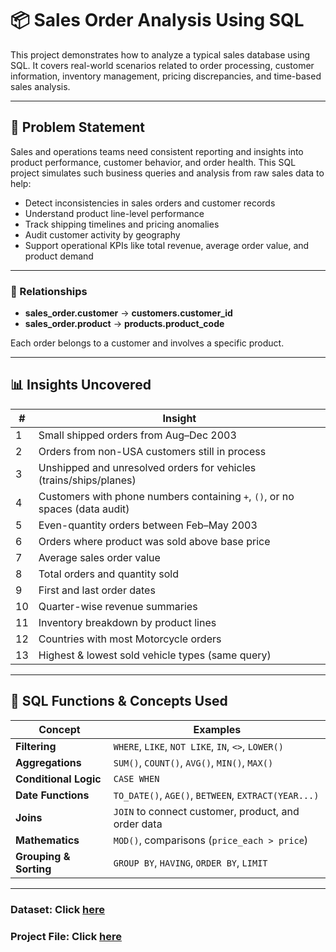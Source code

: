 # 📦 Sales Order Analysis Using SQL

This project demonstrates how to analyze a typical sales database using SQL. It covers real-world scenarios related to order processing, customer information, inventory management, pricing discrepancies, and time-based sales analysis.

---

## 📌 Problem Statement

Sales and operations teams need consistent reporting and insights into product performance, customer behavior, and order health. This SQL project simulates such business queries and analysis from raw sales data to help:

- Detect inconsistencies in sales orders and customer records
- Understand product line-level performance
- Track shipping timelines and pricing anomalies
- Audit customer activity by geography
- Support operational KPIs like total revenue, average order value, and product demand

---


### 🔗 Relationships

- **sales_order.customer** → **customers.customer_id**
- **sales_order.product** → **products.product_code**

Each order belongs to a customer and involves a specific product.

---

## 📊 Insights Uncovered

| # | Insight |
|---|---------|
| 1 | Small shipped orders from Aug–Dec 2003 |
| 2 | Orders from non-USA customers still in process |
| 3 | Unshipped and unresolved orders for vehicles (trains/ships/planes) |
| 4 | Customers with phone numbers containing `+`, `()`, or no spaces (data audit) |
| 5 | Even-quantity orders between Feb–May 2003 |
| 6 | Orders where product was sold above base price |
| 7 | Average sales order value |
| 8 | Total orders and quantity sold |
| 9 | First and last order dates |
|10 | Quarter-wise revenue summaries |
|11 | Inventory breakdown by product lines |
|12 | Countries with most Motorcycle orders |
|13 | Highest & lowest sold vehicle types (same query) |

---

## 🧠 SQL Functions & Concepts Used

| Concept              | Examples |
|----------------------|----------|
| **Filtering**        | `WHERE`, `LIKE`, `NOT LIKE`, `IN`, `<>`, `LOWER()` |
| **Aggregations**     | `SUM()`, `COUNT()`, `AVG()`, `MIN()`, `MAX()` |
| **Conditional Logic**| `CASE WHEN` |
| **Date Functions**   | `TO_DATE()`, `AGE()`, `BETWEEN`, `EXTRACT(YEAR...)` |
| **Joins**            | `JOIN` to connect customer, product, and order data |
| **Mathematics**      | `MOD()`, comparisons (`price_each > price`) |
| **Grouping & Sorting** | `GROUP BY`, `HAVING`, `ORDER BY`, `LIMIT` |

---

### Dataset: Click [here](https://github.com/bhargav12341996/SQL-Projects/blob/main/Sales%20order%20Analysis%20using%20SQL/Dataset%20File/Sales_Order_Dataset_PostgreSQL.txt)

### Project File: Click [here](https://github.com/bhargav12341996/SQL-Projects/blob/main/Sales%20order%20Analysis%20using%20SQL/Sales_Order_Analysis.sql)